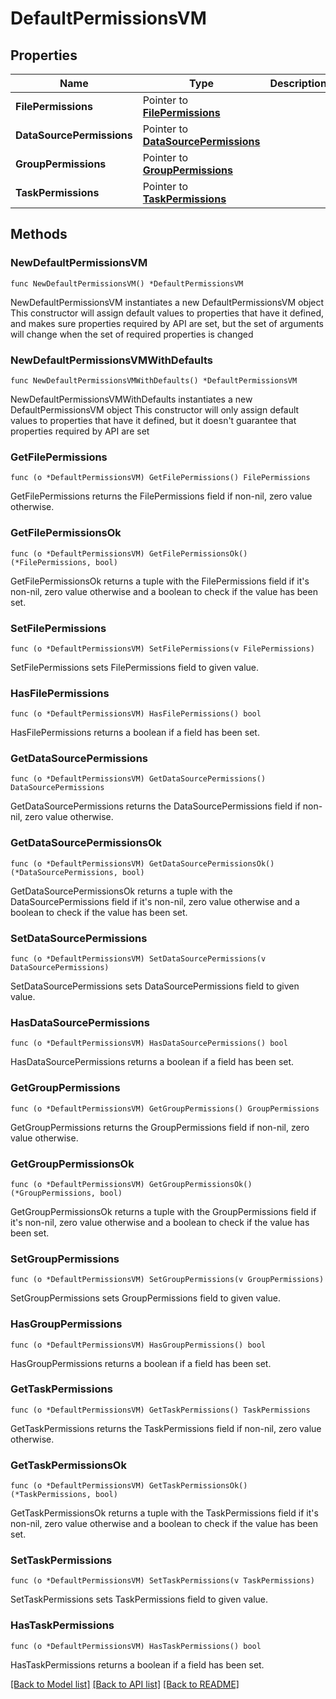 # DefaultPermissionsVM

## Properties

Name | Type | Description | Notes
------------ | ------------- | ------------- | -------------
**FilePermissions** | Pointer to [**FilePermissions**](FilePermissions.md) |  | [optional] 
**DataSourcePermissions** | Pointer to [**DataSourcePermissions**](DataSourcePermissions.md) |  | [optional] 
**GroupPermissions** | Pointer to [**GroupPermissions**](GroupPermissions.md) |  | [optional] 
**TaskPermissions** | Pointer to [**TaskPermissions**](TaskPermissions.md) |  | [optional] 

## Methods

### NewDefaultPermissionsVM

`func NewDefaultPermissionsVM() *DefaultPermissionsVM`

NewDefaultPermissionsVM instantiates a new DefaultPermissionsVM object
This constructor will assign default values to properties that have it defined,
and makes sure properties required by API are set, but the set of arguments
will change when the set of required properties is changed

### NewDefaultPermissionsVMWithDefaults

`func NewDefaultPermissionsVMWithDefaults() *DefaultPermissionsVM`

NewDefaultPermissionsVMWithDefaults instantiates a new DefaultPermissionsVM object
This constructor will only assign default values to properties that have it defined,
but it doesn't guarantee that properties required by API are set

### GetFilePermissions

`func (o *DefaultPermissionsVM) GetFilePermissions() FilePermissions`

GetFilePermissions returns the FilePermissions field if non-nil, zero value otherwise.

### GetFilePermissionsOk

`func (o *DefaultPermissionsVM) GetFilePermissionsOk() (*FilePermissions, bool)`

GetFilePermissionsOk returns a tuple with the FilePermissions field if it's non-nil, zero value otherwise
and a boolean to check if the value has been set.

### SetFilePermissions

`func (o *DefaultPermissionsVM) SetFilePermissions(v FilePermissions)`

SetFilePermissions sets FilePermissions field to given value.

### HasFilePermissions

`func (o *DefaultPermissionsVM) HasFilePermissions() bool`

HasFilePermissions returns a boolean if a field has been set.

### GetDataSourcePermissions

`func (o *DefaultPermissionsVM) GetDataSourcePermissions() DataSourcePermissions`

GetDataSourcePermissions returns the DataSourcePermissions field if non-nil, zero value otherwise.

### GetDataSourcePermissionsOk

`func (o *DefaultPermissionsVM) GetDataSourcePermissionsOk() (*DataSourcePermissions, bool)`

GetDataSourcePermissionsOk returns a tuple with the DataSourcePermissions field if it's non-nil, zero value otherwise
and a boolean to check if the value has been set.

### SetDataSourcePermissions

`func (o *DefaultPermissionsVM) SetDataSourcePermissions(v DataSourcePermissions)`

SetDataSourcePermissions sets DataSourcePermissions field to given value.

### HasDataSourcePermissions

`func (o *DefaultPermissionsVM) HasDataSourcePermissions() bool`

HasDataSourcePermissions returns a boolean if a field has been set.

### GetGroupPermissions

`func (o *DefaultPermissionsVM) GetGroupPermissions() GroupPermissions`

GetGroupPermissions returns the GroupPermissions field if non-nil, zero value otherwise.

### GetGroupPermissionsOk

`func (o *DefaultPermissionsVM) GetGroupPermissionsOk() (*GroupPermissions, bool)`

GetGroupPermissionsOk returns a tuple with the GroupPermissions field if it's non-nil, zero value otherwise
and a boolean to check if the value has been set.

### SetGroupPermissions

`func (o *DefaultPermissionsVM) SetGroupPermissions(v GroupPermissions)`

SetGroupPermissions sets GroupPermissions field to given value.

### HasGroupPermissions

`func (o *DefaultPermissionsVM) HasGroupPermissions() bool`

HasGroupPermissions returns a boolean if a field has been set.

### GetTaskPermissions

`func (o *DefaultPermissionsVM) GetTaskPermissions() TaskPermissions`

GetTaskPermissions returns the TaskPermissions field if non-nil, zero value otherwise.

### GetTaskPermissionsOk

`func (o *DefaultPermissionsVM) GetTaskPermissionsOk() (*TaskPermissions, bool)`

GetTaskPermissionsOk returns a tuple with the TaskPermissions field if it's non-nil, zero value otherwise
and a boolean to check if the value has been set.

### SetTaskPermissions

`func (o *DefaultPermissionsVM) SetTaskPermissions(v TaskPermissions)`

SetTaskPermissions sets TaskPermissions field to given value.

### HasTaskPermissions

`func (o *DefaultPermissionsVM) HasTaskPermissions() bool`

HasTaskPermissions returns a boolean if a field has been set.


[[Back to Model list]](../README.md#documentation-for-models) [[Back to API list]](../README.md#documentation-for-api-endpoints) [[Back to README]](../README.md)


